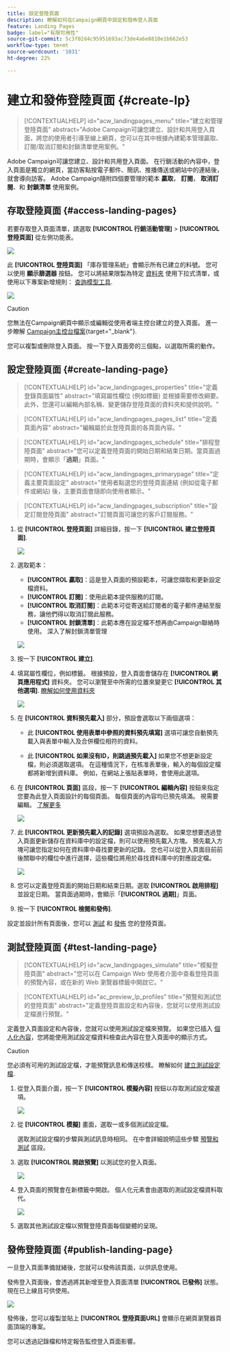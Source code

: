 ```yaml
---
title: 設定登陸頁面
description: 瞭解如何在Campaign網頁中設定和發佈登入頁面
feature: Landing Pages
badge: label="有限可用性"
source-git-commit: 5c3f02d4c95951693ac73de4a6e8810e1b662e53
workflow-type: tm+mt
source-wordcount: '1031'
ht-degree: 22%

---
```


# 建立和發佈登陸頁面 {#create-lp}

>[!CONTEXTUALHELP]
>id="acw_landingpages_menu"
>title="建立和管理登陸頁面"
>abstract="Adobe Campaign可讓您建立、設計和共用登入頁面，將您的使用者引導至線上網頁，您可以在其中根據內建範本管理贏取、訂閱/取消訂閱和封鎖清單使用案例。"

Adobe Campaign可讓您建立、設計和共用登入頁面。 在行銷活動的內容中，登入頁面是獨立的網頁，當訪客點按電子郵件、簡訊、推播傳送或網站中的連結後，就會導向訪客。 Adobe Campaign隨附四個要管理的範本 **贏取**， **訂閱**， **取消訂閱**、和 **封鎖清單** 使用案例。

## 存取登陸頁面 {#access-landing-pages}

若要存取登入頁面清單，請選取 **[!UICONTROL 行銷活動管理]** > **[!UICONTROL 登陸頁面]** 從左側功能表。

![](assets/lp-inventory.png)

此 **[!UICONTROL 登陸頁面]** 「庫存管理系統」會顯示所有已建立的料號。 您可以使用 **顯示篩選器** 按鈕。 您可以將結果限製為特定 [資料夾](../get-started/permissions.md#folders) 使用下拉式清單，或使用以下專案新增規則： [查詢模型工具](../query/query-modeler-overview.md).

![](assets/lp-inventory-filter.png)

<!--From this list, you can access the [landing page Live report](../reports/lp-report-live.md) or [landing page Global report](../reports/lp-report-global.md) for published items.-->

>[!CAUTION]
>
>您無法在Campaign網頁中顯示或編輯從使用者端主控台建立的登入頁面。 進一步瞭解 [Campaign主控台檔案](https://experienceleague.adobe.com/docs/campaign/campaign-v8/content/webapps.html){target="_blank"}.

<!--If you unpublish a landing page which is referenced in a message, the link to the landing page will be broken and an error page will be displayed. You cannot delete a published landing page. To delete it, you must first unpublish it.-->

您可以複製或刪除登入頁面。 按一下登入頁面旁的三個點，以選取所需的動作。

## 設定登陸頁面 {#create-landing-page}

>[!CONTEXTUALHELP]
>id="acw_landingpages_properties"
>title="定義登錄頁面屬性"
>abstract="填寫屬性欄位 (例如標籤) 並根據需要修改綱要。此外，您還可以編輯內部名稱、變更儲存登陸頁面的資料夾和提供說明。"

>[!CONTEXTUALHELP]
>id="acw_landingpages_pages_list"
>title="定義頁面內容"
>abstract="編輯屬於此登陸頁面的各頁面內容。"

>[!CONTEXTUALHELP]
>id="acw_landingpages_schedule"
>title="排程登陸頁面"
>abstract="您可以定義登陸頁面的開始日期和結束日期。當頁面過期時，會顯示「**過期**」頁面。"


>[!CONTEXTUALHELP]
>id="acw_landingpages_primarypage"
>title="定義主要頁面設定"
>abstract="使用者點選您的登陸頁面連結 (例如從電子郵件或網站) 後，主要頁面會隨即向使用者顯示。"

>[!CONTEXTUALHELP]
>id="acw_landingpages_subscription"
>title="設定訂閱登陸頁面"
>abstract="訂閱頁面可讓您的客戶訂閱服務。"

<!--The main steps to create landing pages are as follows:

![](assets/lp-creation-process.png)-->

1. 從 **[!UICONTROL 登陸頁面]** 詳細目錄，按一下 **[!UICONTROL 建立登陸頁面]**.

   ![](assets/lp-create-button.png)

1. 選取範本：
   * **[!UICONTROL 贏取]**：這是登入頁面的預設範本，可讓您擷取和更新設定檔資料。
   * **[!UICONTROL 訂閱]**：使用此範本提供服務的訂閱。
   * **[!UICONTROL 取消訂閱]**：此範本可從寄送給訂閱者的電子郵件連結至服務，讓他們得以取消訂閱此服務。
   * **[!UICONTROL 封鎖清單]**：此範本應在設定檔不想再由Campaign聯絡時使用。 深入了解封鎖清單管理

   ![](assets/lp-templates.png)

1. 按一下 **[!UICONTROL 建立]**.

1. 填寫屬性欄位，例如標籤。 根據預設，登入頁面會儲存在 **[!UICONTROL 網頁應用程式]** 資料夾。 您可以瀏覽至中所需的位置來變更它 **[!UICONTROL 其他選項]**. [瞭解如何使用資料夾](../get-started/permissions.md#folders)

   ![](assets/lp-properties.png)

1. 在 **[!UICONTROL 資料預先載入]** 部分，預設會選取以下兩個選項：

   * 此 **[!UICONTROL 使用表單中參照的資料預先填寫]** 選項可讓您自動預先載入與表單中輸入及合併欄位相符的資料。

   * 此 **[!UICONTROL 如果沒有ID，則跳過預先載入]** 如果您不想更新設定檔，則必須選取選項。 在這種情況下，在核准表單後，輸入的每個設定檔都將新增到資料庫。 例如，在網站上張貼表單時，會使用此選項。

1. 在 **[!UICONTROL 頁面]** 區段，按一下 **[!UICONTROL 編輯內容]** 按鈕來指定您要為此登入頁面設計的每個頁面。 每個頁面的內容均已預先填滿。 視需要編輯。 [了解更多](lp-content.md)

   ![](assets/lp-pages.png)

1. 此 **[!UICONTROL 更新預先載入的記錄]** 選項預設為選取。 如果您想要透過登入頁面更新儲存在資料庫中的設定檔，則可以使用預先載入方塊。 預先載入方塊可讓您指定如何在資料庫中尋找要更新的記錄。 您也可以從登入頁面目前前後關聯中的欄位中進行選擇，這些欄位將用於尋找資料庫中的對應設定檔。

   ![](assets/lp-storage-schedule.png)

1. 您可以定義登陸頁面的開始日期和結束日期。選取 **[!UICONTROL 啟用排程]** 並設定日期。 當頁面過期時，會顯示「**[!UICONTROL 過期]**」頁面。

1. 按一下 **[!UICONTROL 檢閱和發佈]**.

設定並設計所有頁面後，您可以 [測試](#test-landing-page) 和 [發佈](#publish-landing-page) 您的登陸頁面。

## 測試登陸頁面 {#test-landing-page}

>[!CONTEXTUALHELP]
>id="acw_landingpages_simulate"
>title="模擬登陸頁面"
>abstract="您可以在 Campaign Web 使用者介面中查看登陸頁面的預覽內容，或在新的 Web 瀏覽器標籤中開啟它。"

>[!CONTEXTUALHELP]
>id="ac_preview_lp_profiles"
>title="預覽和測試您的登陸頁面"
>abstract="定義登陸頁面設定和內容後，您就可以使用測試設定檔進行預覽。"

定義登入頁面設定和內容後，您就可以使用測試設定檔來預覽。 如果您已插入 [個人化內容](../personalization/gs-personalization.md)，您將能使用測試設定檔資料檢查此內容在登入頁面中的顯示方式。

>[!CAUTION]
>
>您必須有可用的測試設定檔，才能預覽訊息和傳送校樣。 瞭解如何 [建立測試設定檔](../audience/test-profiles.md).

1. 從登入頁面介面，按一下 **[!UICONTROL 模擬內容]** 按鈕以存取測試設定檔選項。

   ![](assets/lp-simulate-content.png)

1. 從 **[!UICONTROL 模擬]** 畫面，選取一或多個測試設定檔。

   選取測試設定檔的步驟與測試訊息時相同。 在中會詳細說明這些步驟 [預覽和測試](../preview-test/preview-test.md) 區段。

1. 選取 **[!UICONTROL 開啟預覽]** 以測試您的登入頁面。

   ![](assets/lp-open-preview.png)

1. 登入頁面的預覽會在新標籤中開啟。 個人化元素會由選取的測試設定檔資料取代。

   ![](assets/lp-preview.png)

1. 選取其他測試設定檔以預覽登陸頁面每個變體的呈現。

<!--Can you preview Confirmation/Error/Expiration pages?-->

## 發佈登陸頁面 {#publish-landing-page}

一旦登入頁面準備就緒後，您就可以發佈該頁面，以供訊息使用。

發佈登入頁面後，會透過將其新增至登入頁面清單 **[!UICONTROL 已發佈]** 狀態。 現在已上線且可供使用。

![](assets/lp-published.png)

發佈後，您可以複製並貼上 **[!UICONTROL 登陸頁面URL]** 會顯示在網頁瀏覽器頁面頂端的專案。

您可以透過記錄檔和特定報告監控登入頁面影響。

